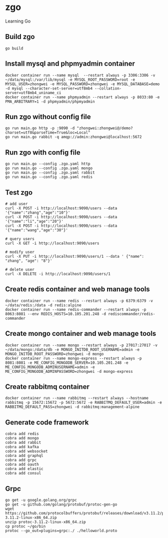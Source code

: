 # zgo

Learning Go

## Build zgo

```shell
go build
```

## Install mysql and phpmyadmin container

```shell
docker container run --name mysql  --restart always -p 3306:3306 -v ~/data/mysql:/var/lib/mysql -e MYSQL_ROOT_PASSWORD=root -e MYSQL_USER=zhongwei -e MYSQL_PASSWORD=zhongwei -e MYSQL_DATABASE=demo  -d mysql --character-set-server=utf8mb4 --collation-server=utf8mb4_uniname_ci
docker container run --name phpmyadmin --restart always -p 8033:80 -e PMA_ARBITRARY=1 -d phpmyadmin/phpmyadmin
```

## Run zgo without config file

```shell
go run main.go http -p :9090 -d "zhongwei:zhongwei@/demo?charset=utf8&parseTime=True&loc=Local"
go run main.go rabbit -q amqp://admin:zhongwei@localhost:5672
```

## Run zgo with config file

```shell
go run main.go --config .zgo.yaml http
go run main.go --config .zgo.yaml mongo
go run main.go --config .zgo.yaml rabbit
go run main.go --config .zgo.yaml redis
```

## Test zgo

```shell
# add user
curl -X POST -i http://localhost:9090/users --data '{"name":"zhang","age":"10"}'
curl -X POST -i http://localhost:9090/users --data '{"name":"li","age":"20"}'
curl -X POST -i http://localhost:9090/users --data '{"name":"wang","age":"30"}'

# query users
curl -X GET -i http://localhost:9090/users

# modify user
curl -X PUT -i http://localhost:9090/users/1 --data ' {"name": "zhang", "age": "8"}'

# delete user
curl -X DELETE -i http://localhost:9090/users/1
```

## Create redis container and web manage tools

```shell
docker container run --name redis --restart always -p 6379:6379 -v ~/data/redis:/data -d redis:alpine
docker container run --name redis-commander --restart always -p 8063:8081 --env REDIS_HOSTS=10.105.201.248 -d rediscommander/redis-commander
```

## Create mongo container and web manage tools

```shell
docker container run --name mongo --restart always -p 27017:27017 -v ~/data/mongo:/data/db -e MONGO_INITDB_ROOT_USERNAME=admin -e MONGO_INITDB_ROOT_PASSWORD=zhongwei -d mongo
docker container run --name mongo-express --restart always -p 8081:8081 -e ME_CONFIG_MONGODB_SERVER=10.105.201.248 -e ME_CONFIG_MONGODB_ADMINUSERNAME=admin -e ME_CONFIG_MONGODB_ADMINPASSWORD=zhongwei -d mongo-express
```

## Create rabbitmq container

```shell
docker container run --name rabbitmq --restart always --hostname rabbitmq -p 15672:15672 -p 5672:5672 -e RABBITMQ_DEFAULT_USER=admin -e RABBITMQ_DEFAULT_PASS=zhongwei -d rabbitmq:management-alpine
```

## Generate code framework

```shell
cobra add redis
cobra add mongo
cobra add rabbit
cobra add kafka
cobra add websocket
cobra add graphql
cobra add grpc
cobra add oauth
cobra add elastic
cobra add consul
```

## Grpc

```shell
go get -u google.golang.org/grpc
go get -u github.com/golang/protobuf/protoc-gen-go
wget https://github.com/protocolbuffers/protobuf/releases/download/v3.11.2/protoc-3.11.2-linux-x86_64.zip
unzip protoc-3.11.2-linux-x86_64.zip
cp protoc ~/go/bin
protoc --go_out=plugins=grpc:./ ./helloworld.proto
```

